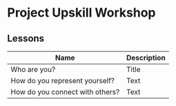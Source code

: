 # Project Upskill Workshop

## Lessons
| Name      | Description |
| ----------- | ----------- |
| Who are you?      | Title       |
| How do you represent yourself?    | Text        |
| How do you connect with others?    | Text        |
